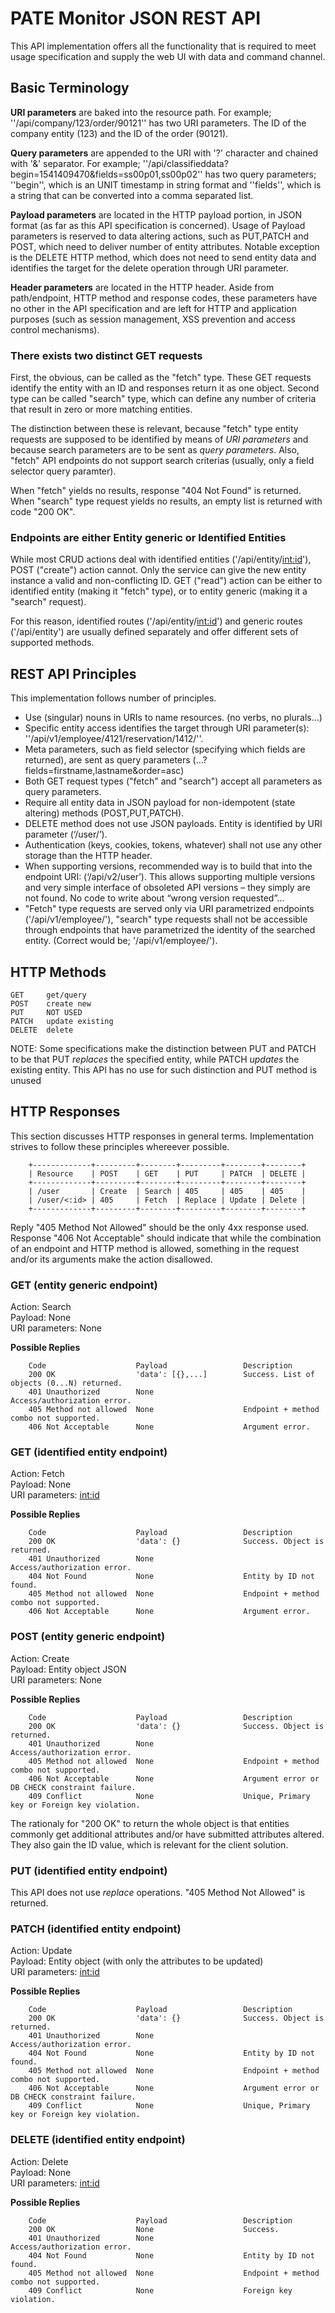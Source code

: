 # PATE Monitor JSON REST API

This API implementation offers all the functionality that is required to meet usage specification and supply the web UI with data and command channel.

## Basic Terminology

**URI parameters** are baked into the resource path. For example; ''/api/company/123/order/90121'' has two URI parameters. The ID of the company entity (123) and the ID of the order (90121).

**Query parameters** are appended to the URI with '?' character and chained with '&' separator. For example; ''/api/classifieddata?begin=1541409470&fields=ss00p01,ss00p02'' has two query parameters; ''begin'', which is an UNIT timestamp in string format and ''fields'', which is a string that can be converted into a comma separated list.

**Payload parameters** are located in the HTTP payload portion, in JSON format (as far as this API specification is concerned). Usage of Payload parameters is reserved to data altering actions, such as PUT,PATCH and POST, which need to deliver number of entity attributes. Notable exception is the DELETE HTTP method, which does not need to send entity data and identifies the target for the delete operation through URI parameter.

**Header parameters** are located in the HTTP header. Aside from path/endpoint, HTTP method and response codes, these parameters have no other in the API specification and are left for HTTP and application purposes (such as session management, XSS prevention and access control mechanisms). 

### There exists two distinct GET requests

First, the obvious, can be called as the "fetch" type. These GET requests identify the entity with an ID and responses return it as one object. Second type can be called "search" type, which can define any number of criteria that result in zero or more matching entities.

The distinction between these is relevant, because "fetch" type entity requests are supposed to be identified by means of *URI parameters* and because search parameters are to be sent as *query parameters*. Also, "fetch" API endpoints do not support search criterias (usually, only a field selector query paramter).

When "fetch" yields no results, response "404 Not Found" is returned. When "search" type request yields no results, an empty list is returned with code "200 OK".

### Endpoints are either Entity generic or Identified Entities

While most CRUD actions deal with identified entities ('/api/entity/<int:id>'), POST ("create") action cannot. Only the service can give the new entity instance a valid and non-conflicting ID. GET ("read") action can be either to identified entity (making it "fetch" type), or to entity generic (making it a "search" request).

For this reason, identified routes ('/api/entity/<int:id>') and generic routes ('/api/entity') are usually defined separately and offer different sets of supported methods.

## REST API Principles

This implementation follows number of principles.

  * Use (singular) nouns in URIs to name resources. (no verbs, no plurals…)
  * Specific entity access identifies the target through URI parameter(s): ''/api/v1/employee/4121/reservation/1412/''.
  * Meta parameters, such as field selector (specifying which fields are returned), are sent
 as query parameters (…?fields=firstname,lastname&order=asc)
  * Both GET request types ("fetch" and "search") accept all parameters as query parameters.
  * Require all entity data in JSON payload for non-idempotent (state altering) methods (POST,PUT,PATCH).
  * DELETE method does not use JSON payloads. Entity is identified by URI parameter (‘/user/<id>’).
  * Authentication (keys, cookies, tokens, whatever) shall not use any other storage than the HTTP header.
  * When supporting versions, recommended way is to build that into the endpoint URI: (‘/api/v2/user’). This allows supporting multiple versions and very simple interface of obsoleted API versions – they simply are not found. No code to write about “wrong version requested”…
  * "Fetch" type requests are served only via URI parametrized endpoints ('/api/v1/employee/<id>'), "search" type requests shall not be accessible through endpoints that have parametrized the identity of the searched entity. (Correct would be; '/api/v1/employee/').

## HTTP Methods

    GET     get/query
    POST    create new
    PUT     NOT USED
    PATCH   update existing
    DELETE  delete

NOTE: Some specifications make the distinction between PUT and PATCH to be that PUT *replaces* the specified entity, while PATCH *updates* the existing entity. This API has no use for such distinction and PUT method is unused

## HTTP Responses

This section discusses HTTP responses in general terms. Implementation strives to follow these principles whereever possible.

        +-------------+---------+--------+---------+--------+--------+
        | Resource    | POST    | GET    | PUT     | PATCH  | DELETE |
        +-------------+---------+--------+---------+--------+--------+
        | /user	      | Create  | Search | 405     | 405    | 405    |
        | /user/<:id> | 405     | Fetch  | Replace | Update | Delete |
        +-------------+---------+--------+---------+--------+--------+

Reply "405 Method Not Allowed" should be the only 4xx response used. Response "406 Not Acceptable" should indicate that while the combination of an endpoint and HTTP method is allowed, something in the request and/or its arguments make the action disallowed.

### GET (entity generic endpoint)

Action: Search  
Payload: None  
URI parameters: None

**Possible Replies**

        Code                    Payload                 Description
        200 OK                  'data': [{},...]        Success. List of objects (0...N) returned.
        401 Unauthorized        None                    Access/authorization error.
        405 Method not allowed  None                    Endpoint + method combo not supported.
        406 Not Acceptable      None                    Argument error.

### GET (identified entity endpoint)

Action: Fetch  
Payload: None  
URI parameters: <int:id>

**Possible Replies**

        Code                    Payload                 Description
        200 OK                  'data': {}              Success. Object is returned.
        401 Unauthorized        None                    Access/authorization error.
        404 Not Found           None                    Entity by ID not found.
        405 Method not allowed  None                    Endpoint + method combo not supported.
        406 Not Acceptable      None                    Argument error.

### POST (entity generic endpoint)

Action: Create  
Payload: Entity object JSON  
URI parameters: None

**Possible Replies**

        Code                    Payload                 Description
        200 OK                  'data': {}              Success. Object is returned.
        401 Unauthorized        None                    Access/authorization error.
        405 Method not allowed  None                    Endpoint + method combo not supported.
        406 Not Acceptable      None                    Argument error or DB CHECK constraint failure.
        409 Conflict            None                    Unique, Primary key or Foreign key violation.

The rationaly for "200 OK" to return the whole object is that entities commonly get additional attributes and/or have submitted attributes altered. They also gain the ID value, which is relevant for the client solution.

### PUT (identified entity endpoint)

This API does not use *replace* operations. "405 Method Not Allowed" is returned.

### PATCH (identified entity endpoint)

Action: Update  
Payload: Entity object (with only the attributes to be updated)  
URI parameters: <int:id>

**Possible Replies**

        Code                    Payload                 Description
        200 OK                  'data': {}              Success. Object is returned.
        401 Unauthorized        None                    Access/authorization error.
        404 Not Found           None                    Entity by ID not found.
        405 Method not allowed  None                    Endpoint + method combo not supported.
        406 Not Acceptable      None                    Argument error or DB CHECK constraint failure.
        409 Conflict            None                    Unique, Primary key or Foreign key violation.

### DELETE (identified entity endpoint)

Action: Delete  
Payload: None  
URI parameters: <int:id>

**Possible Replies**

        Code                    Payload                 Description
        200 OK                  None                    Success.
        401 Unauthorized        None                    Access/authorization error.
        404 Not Found           None                    Entity by ID not found.
        405 Method not allowed  None                    Endpoint + method combo not supported.
        409 Conflict            None                    Foreign key violation.


